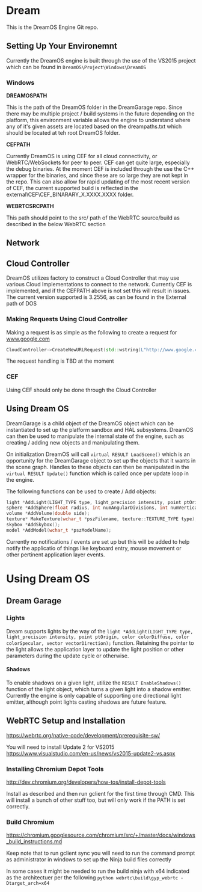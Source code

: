 # Dream

This is the DreamOS Engine Git repo. 

## Setting Up Your Environemnt 

Currently the DreamOS engine is built through the use of the VS2015 project which can be found in `DreamOS\Project\Windows\DreamOS`

### Windows

**DREAMOSPATH**

This is the path of the DreamOS folder in the DreamGarage repo. Since there may be multiple project / build systems in the future depending on the platform, this environment variable allows the engine to understand where any of it's given assets are located based on the dreampaths.txt which should be located at teh root DreamOS folder. 

**CEFPATH**

Currently DreamOS is using CEF for all cloud connectivity, or WebRTC/WebSockets for peer to peer.  CEF can get quite large, especially the debug binaries.  At the moment CEF is included through the use the C++ wrapper for the binaries, and since these are so large they are not kept in the repo.  This can also allow for rapid updating of the most recent version of CEF, the current supported build is reflected in the external\CEF\CEF_BINARARY_X.XXXX.XXXX folder.

**WEBRTCSRCPATH**

This path should point to the src/ path of the WebRTC source/build as described in the below WebRTC section


## Network

## Cloud Controller

DreamOS utilizes factory to construct a Cloud Controller that may use various Cloud Implementations to connect to the network.  Currently CEF is implemented, and if the CEFPATH above is not set this will result in issues.  The current version supported is 3.2556, as can be found in the External path of DOS

### Making Requests Using Cloud Controller

Making a request is as simple as the following to create a request for www.google.com


```c++
CloudController->CreateNewURLRequest(std::wstring(L"http://www.google.com"));
```

The request handling is TBD at the moment

### CEF

Using CEF should only be done through the Cloud Controller


## Using Dream OS 

DreamGarage is a child object of the DreamOS object which can be instantiated to set up the platform sandbox and HAL subsystems.  DreamOS can then be used to manipulate the internal state of the engine, such as creating / adding new objects and manipulating them.  

On initialization DreamOS will call `virtual RESULT LoadScene()` which is an opportunity for the DreamGarage object to set up the objects that it wants in the scene graph.  Handles to these objects can then be manipulated in the `virtual RESULT Update()` function which is called once per update loop in the engine.

The following functions can be used to create / Add objects:

```c++
light *AddLight(LIGHT_TYPE type, light_precision intensity, point ptOrigin, color colorDiffuse, color colorSpecular, vector vectorDirection);
sphere *AddSphere(float radius, int numAngularDivisions, int numVerticalDivisions);
volume *AddVolume(double side);
texture* MakeTexture(wchar_t *pszFilename, texture::TEXTURE_TYPE type);
skybox *AddSkybox();
model *AddModel(wchar_t *pszModelName);
```

Currently no notifications / events are set up but this will be added to help notify the applicatio of things like keyboard entry, mouse movement or other pertinent application layer events.


# Using Dream OS

## Dream Garage

### Lights

Dream supports lights by the way of the `light *AddLight(LIGHT_TYPE type, light_precision intensity, point ptOrigin, color colorDiffuse, color colorSpecular, vector vectorDirection);` function.  Retaining the pointer to the light allows the application layer to update the light position or other parameters during the update cycle or otherwise.

#### Shadows

To enable shadows on a given light, utilize the `RESULT EnableShadows()` function of the light object, which turns a given light into a shadow emitter.  Currently the engine is only capable of supporting one directional light emitter, although point lights casting shadows are future feature. 

## WebRTC Setup and Installation

https://webrtc.org/native-code/development/prerequisite-sw/

You will need to install Update 2 for VS2015 https://www.visualstudio.com/en-us/news/vs2015-update2-vs.aspx

### Installing Chromium Depot Tools

http://dev.chromium.org/developers/how-tos/install-depot-tools

Install as described and then run gclient for the first time through CMD.  This will install a bunch of other stuff too, but will only work if the PATH is set correctly.  

###  Build Chromium

https://chromium.googlesource.com/chromium/src/+/master/docs/windows_build_instructions.md

Keep note that to run gclient sync you will need to run the command prompt as administrator in windows to set up the Ninja build files correctly

In some cases it might be needed to run the build ninja with x64 indicated as the architectuer per the following `python webrtc\build\gyp_webrtc -Dtarget_arch=x64`
